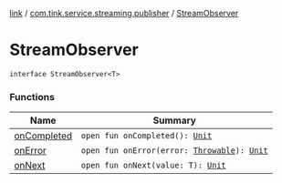 [link](../../index.md) / [com.tink.service.streaming.publisher](../index.md) / [StreamObserver](./index.md)

# StreamObserver

`interface StreamObserver<T>`

### Functions

| Name | Summary |
|---|---|
| [onCompleted](on-completed.md) | `open fun onCompleted(): `[`Unit`](https://kotlinlang.org/api/latest/jvm/stdlib/kotlin/-unit/index.html) |
| [onError](on-error.md) | `open fun onError(error: `[`Throwable`](https://kotlinlang.org/api/latest/jvm/stdlib/kotlin/-throwable/index.html)`): `[`Unit`](https://kotlinlang.org/api/latest/jvm/stdlib/kotlin/-unit/index.html) |
| [onNext](on-next.md) | `open fun onNext(value: T): `[`Unit`](https://kotlinlang.org/api/latest/jvm/stdlib/kotlin/-unit/index.html) |
